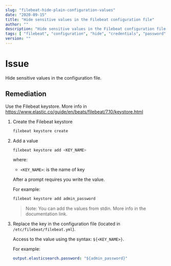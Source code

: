 ```yaml
---
slug: "filebeat-hide-plain-configuration-values"
date: "2020-09-15"
title: "Hide sensitive values in the Filebeat configuration file"
author: ""
description: "Hide sensitive values in the Filebeat configuration file as credentials, urls"
tags: [ "filebeat", "configuration", "hide", "credentials", "password" ]
version: ""
---
```


# Issue

Hide sensitive values in the configuration file.

## Remediation

Use the Filebeat keystore. More info in https://www.elastic.co/guide/en/beats/filebeat/7.10/keystore.html

1. Create the Filebeat keystore

    ```sh
    filebeat keystore create
    ```

2. Add a value

    ```sh
    filebeat keystore add <KEY_NAME>
    ```

    where:

    - `<KEY_NAME>`: is the name of key

    After a prompt requires you write the value.

    For example:

    ```sh
    filebeat keystore add admin_password
    ```

    > Note: You can add the values from stdin. More info in the documentation link.

3. Replace the key in the configuration file (located in `/etc/filebeat/filebeat.yml`).

    Access to the value using the syntax: `${<KEY_NAME>}`.

    For example:

    ```yml
    output.elasticsearch.password: "${admin_password}"
    ```
